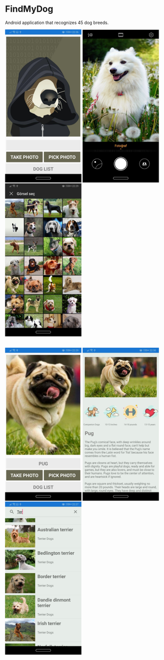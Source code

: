 # FindMyDog
Android application that recognizes 45 dog breeds.

<img src="https://github.com/elvankarahan/FindMyDog/blob/master/images/image001.jpg" width="250"/> <img src="https://github.com/elvankarahan/FindMyDog/blob/master/images/image008.jpg" width="250"/> <img src="https://github.com/elvankarahan/FindMyDog/blob/master/images/image002.jpg" width="250"/>
<br><br><br>
<img src="https://github.com/elvankarahan/FindMyDog/blob/master/images/image005.jpg" width="250"/> <img src="https://github.com/elvankarahan/FindMyDog/blob/master/images/image006.jpg" width="250"/> <img src="https://github.com/elvankarahan/FindMyDog/blob/master/images/image003.jpg" width="250"/> 

